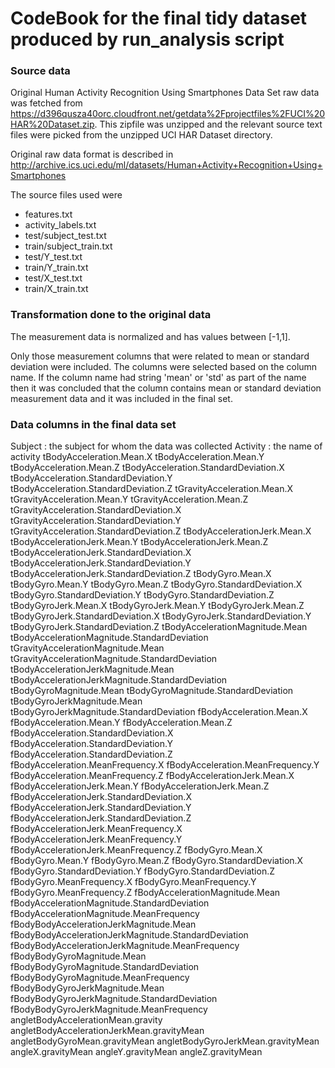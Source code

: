 CodeBook for the final tidy dataset produced by run_analysis script
==========================================

### Source data

Original Human Activity Recognition Using Smartphones Data Set raw data was fetched from https://d396qusza40orc.cloudfront.net/getdata%2Fprojectfiles%2FUCI%20HAR%20Dataset.zip. This zipfile was unzipped and the relevant source text files were picked from the unzipped UCI HAR Dataset directory.

Original raw data format is described in  http://archive.ics.uci.edu/ml/datasets/Human+Activity+Recognition+Using+Smartphones

The source files used were
* features.txt
* activity_labels.txt
* test/subject_test.txt
* train/subject_train.txt
* test/Y_test.txt
* train/Y_train.txt
* test/X_test.txt
* train/X_train.txt


### Transformation done to the original data

The measurement data is normalized and has values between [-1,1].

Only those measurement columns that were related to mean or standard deviation were included. The columns were selected based on the column name. If the column name had string 'mean' or 'std' as part of the name then it was concluded that the column contains mean or standard deviation measurement data and it was included in the final set.

### Data columns in the final data set
Subject : the subject for whom the data was collected
Activity  : the name of activity
tBodyAcceleration.Mean.X
tBodyAcceleration.Mean.Y
tBodyAcceleration.Mean.Z
tBodyAcceleration.StandardDeviation.X
tBodyAcceleration.StandardDeviation.Y
tBodyAcceleration.StandardDeviation.Z
tGravityAcceleration.Mean.X
tGravityAcceleration.Mean.Y
tGravityAcceleration.Mean.Z
tGravityAcceleration.StandardDeviation.X
tGravityAcceleration.StandardDeviation.Y
tGravityAcceleration.StandardDeviation.Z
tBodyAccelerationJerk.Mean.X
tBodyAccelerationJerk.Mean.Y
tBodyAccelerationJerk.Mean.Z
tBodyAccelerationJerk.StandardDeviation.X
tBodyAccelerationJerk.StandardDeviation.Y
tBodyAccelerationJerk.StandardDeviation.Z
tBodyGyro.Mean.X
tBodyGyro.Mean.Y
tBodyGyro.Mean.Z
tBodyGyro.StandardDeviation.X
tBodyGyro.StandardDeviation.Y
tBodyGyro.StandardDeviation.Z
tBodyGyroJerk.Mean.X
tBodyGyroJerk.Mean.Y
tBodyGyroJerk.Mean.Z
tBodyGyroJerk.StandardDeviation.X
tBodyGyroJerk.StandardDeviation.Y
tBodyGyroJerk.StandardDeviation.Z
tBodyAccelerationMagnitude.Mean
tBodyAccelerationMagnitude.StandardDeviation
tGravityAccelerationMagnitude.Mean
tGravityAccelerationMagnitude.StandardDeviation
tBodyAccelerationJerkMagnitude.Mean
tBodyAccelerationJerkMagnitude.StandardDeviation
tBodyGyroMagnitude.Mean
tBodyGyroMagnitude.StandardDeviation
tBodyGyroJerkMagnitude.Mean
tBodyGyroJerkMagnitude.StandardDeviation
fBodyAcceleration.Mean.X
fBodyAcceleration.Mean.Y
fBodyAcceleration.Mean.Z
fBodyAcceleration.StandardDeviation.X
fBodyAcceleration.StandardDeviation.Y
fBodyAcceleration.StandardDeviation.Z
fBodyAcceleration.MeanFrequency.X
fBodyAcceleration.MeanFrequency.Y
fBodyAcceleration.MeanFrequency.Z
fBodyAccelerationJerk.Mean.X
fBodyAccelerationJerk.Mean.Y
fBodyAccelerationJerk.Mean.Z
fBodyAccelerationJerk.StandardDeviation.X
fBodyAccelerationJerk.StandardDeviation.Y
fBodyAccelerationJerk.StandardDeviation.Z
fBodyAccelerationJerk.MeanFrequency.X
fBodyAccelerationJerk.MeanFrequency.Y
fBodyAccelerationJerk.MeanFrequency.Z
fBodyGyro.Mean.X
fBodyGyro.Mean.Y
fBodyGyro.Mean.Z
fBodyGyro.StandardDeviation.X
fBodyGyro.StandardDeviation.Y
fBodyGyro.StandardDeviation.Z
fBodyGyro.MeanFrequency.X
fBodyGyro.MeanFrequency.Y
fBodyGyro.MeanFrequency.Z
fBodyAccelerationMagnitude.Mean
fBodyAccelerationMagnitude.StandardDeviation
fBodyAccelerationMagnitude.MeanFrequency
fBodyBodyAccelerationJerkMagnitude.Mean
fBodyBodyAccelerationJerkMagnitude.StandardDeviation
fBodyBodyAccelerationJerkMagnitude.MeanFrequency
fBodyBodyGyroMagnitude.Mean
fBodyBodyGyroMagnitude.StandardDeviation
fBodyBodyGyroMagnitude.MeanFrequency
fBodyBodyGyroJerkMagnitude.Mean
fBodyBodyGyroJerkMagnitude.StandardDeviation
fBodyBodyGyroJerkMagnitude.MeanFrequency
angletBodyAccelerationMean.gravity
angletBodyAccelerationJerkMean.gravityMean
angletBodyGyroMean.gravityMean
angletBodyGyroJerkMean.gravityMean
angleX.gravityMean
angleY.gravityMean
angleZ.gravityMean


